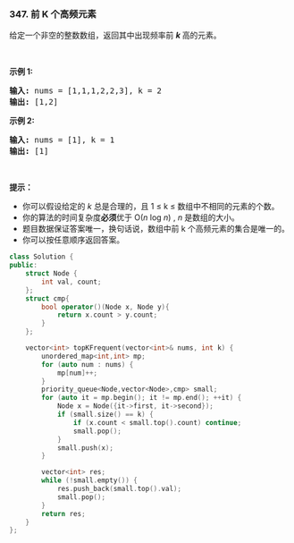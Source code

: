### 347. 前 K 个高频元素
<div class="notranslate"><p>给定一个非空的整数数组，返回其中出现频率前 <strong><em>k </em></strong>高的元素。</p>
<p> </p>
<p><strong>示例 1:</strong></p>
<pre><strong>输入: </strong>nums = [1,1,1,2,2,3], k = 2
<strong>输出: </strong>[1,2]
</pre>
<p><strong>示例 2:</strong></p>
<pre><strong>输入: </strong>nums = [1], k = 1
<strong>输出: </strong>[1]</pre>
<p> </p>
<p><strong>提示：</strong></p>
<ul>
<li>你可以假设给定的 <em>k </em>总是合理的，且 1 ≤ k ≤ 数组中不相同的元素的个数。</li>
<li>你的算法的时间复杂度<strong>必须</strong>优于 O(<em>n</em> log <em>n</em>) , <em>n </em>是数组的大小。</li>
<li>题目数据保证答案唯一，换句话说，数组中前 k 个高频元素的集合是唯一的。</li>
<li>你可以按任意顺序返回答案。</li>
</ul>
</div>

```cpp
class Solution {
public:
    struct Node {
        int val, count;
    };
    struct cmp{
	    bool operator()(Node x, Node y){
	    	return x.count > y.count;
	    }
    };

    vector<int> topKFrequent(vector<int>& nums, int k) {
        unordered_map<int,int> mp;
        for (auto num : nums) {
            mp[num]++;
        }
        priority_queue<Node,vector<Node>,cmp> small;
        for (auto it = mp.begin(); it != mp.end(); ++it) {
            Node x = Node({it->first, it->second});
            if (small.size() == k) {
                if (x.count < small.top().count) continue;
                small.pop();
            }
            small.push(x);
        }

        vector<int> res;
        while (!small.empty()) {
            res.push_back(small.top().val);
            small.pop();
        }
        return res;
    }
};
```

